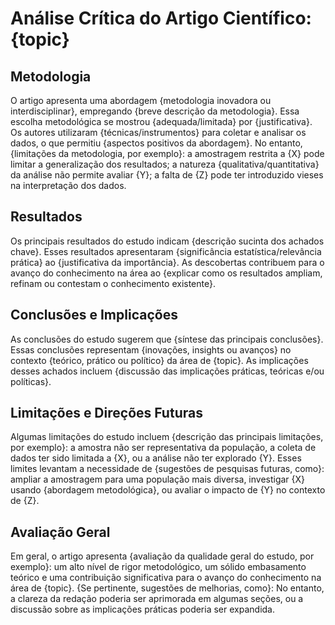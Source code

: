 # Análise Crítica do Artigo Científico: {topic}

## Metodologia
O artigo apresenta uma abordagem {metodologia inovadora ou interdisciplinar}, empregando {breve descrição da metodologia}. Essa escolha metodológica se mostrou {adequada/limitada} por {justificativa}. Os autores utilizaram {técnicas/instrumentos} para coletar e analisar os dados, o que permitiu {aspectos positivos da abordagem}. No entanto, {limitações da metodologia, por exemplo}: a amostragem restrita a {X} pode limitar a generalização dos resultados; a natureza {qualitativa/quantitativa} da análise não permite avaliar {Y}; a falta de {Z} pode ter introduzido vieses na interpretação dos dados.

## Resultados
Os principais resultados do estudo indicam {descrição sucinta dos achados chave}. Esses resultados apresentaram {significância estatística/relevância prática} ao {justificativa da importância}. As descobertas contribuem para o avanço do conhecimento na área ao {explicar como os resultados ampliam, refinam ou contestam o conhecimento existente}.

## Conclusões e Implicações
As conclusões do estudo sugerem que {síntese das principais conclusões}. Essas conclusões representam {inovações, insights ou avanços} no contexto {teórico, prático ou político} da área de {topic}. As implicações desses achados incluem {discussão das implicações práticas, teóricas e/ou políticas}.

## Limitações e Direções Futuras
Algumas limitações do estudo incluem {descrição das principais limitações, por exemplo}: a amostra não ser representativa da população, a coleta de dados ter sido limitada a {X}, ou a análise não ter explorado {Y}. Esses limites levantam a necessidade de {sugestões de pesquisas futuras, como}: ampliar a amostragem para uma população mais diversa, investigar {X} usando {abordagem metodológica}, ou avaliar o impacto de {Y} no contexto de {Z}.

## Avaliação Geral
Em geral, o artigo apresenta {avaliação da qualidade geral do estudo, por exemplo}: um alto nível de rigor metodológico, um sólido embasamento teórico e uma contribuição significativa para o avanço do conhecimento na área de {topic}. {Se pertinente, sugestões de melhorias, como}: No entanto, a clareza da redação poderia ser aprimorada em algumas seções, ou a discussão sobre as implicações práticas poderia ser expandida.